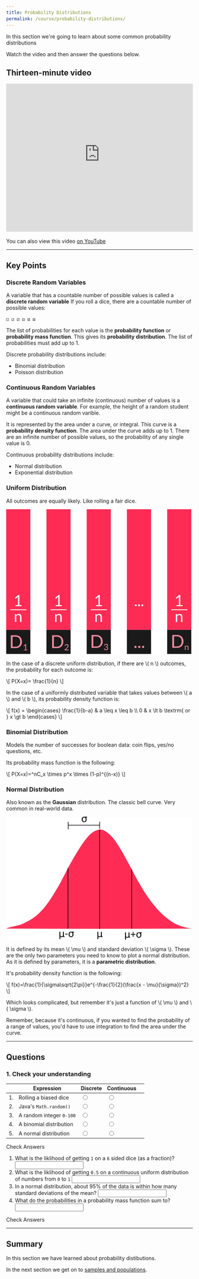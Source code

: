 ```yaml
---
title: Probability Distributions
permalink: /course/probability-distributions/
---
```


In this section we're going to learn about some common probability distributions

Watch the video and then answer the questions below.

## Thirteen-minute video

<iframe width="100%" height="400px" src="https://www.youtube-nocookie.com/embed/j65hvDbHtq8" frameborder="0" allow="accelerometer; autoplay; clipboard-write; encrypted-media; gyroscope; picture-in-picture" allowfullscreen></iframe>

You can also view this video [on YouTube](https://youtu.be/j65hvDbHtq8)

---

<script src="https://polyfill.io/v3/polyfill.min.js?features=es6"></script>
<script id="MathJax-script" src="https://cdn.jsdelivr.net/npm/mathjax@3/es5/tex-mml-chtml.js"></script>

## Key Points

### Discrete Random Variables

A variable that has a countable number of possible values is called a **discrete random variable** If you roll a dice, there are a countable number of possible values:
    
    ⚀ ⚁ ⚂ ⚃ ⚄ ⚅

The list of probabilities for each value is the **probability function** or **probability mass function**. This gives its **probability distribution**. The list of probabilities must add up to 1.

Discrete probability distributions include:

* Binomial distribution
* Poisson distribution

### Continuous Random Variables

A variable that could take an infinite (continuous) number of values is a **continuous random variable**. For example, the height of a random student might be a continuous random varible.

It is represented by the area under a curve, or integral. This curve is a **probability density function**. The area under the curve adds up to 1. There are an infinite number of possible values, so the probability of any single value is 0.

Continuous probability distributions include:

* Normal distribution
* Exponential distribution

### Uniform Distribution

All outcomes are equally likely. Like rolling a fair dice.


![Normal distribution defined by mean and standard deviation](/assets/img/uniform.png)

In the case of a discrete uniform distribution, if there are \\( n \\) outcomes, the probability for each outcome is:

<p class="math">\[ P(X=x)= \frac{1}{n} \]</p>

In the case of a uniformly distributed variable that takes values between \\( a \\) and \\( b \\), its probability density function is:

<p class="math">\[ f(x) = \begin{cases} 
      \frac{1}{b-a} & a \leq x \leq b \\
      0 & x \lt b \textrm{ or } x \gt b 
   \end{cases} \]</p>

### Binomial Distribution

Models the number of successes for boolean data: coin flips, yes/no questions, etc.

Its probability mass function is the following:

<p class="math">\[ P(X=x)=^nC_x \times p^x \times (1-p)^{(n-x)} \]</p>


### Normal Distribution

Also known as the **Gaussian** distribution. The classic bell curve. Very common in real-world data.

![Normal distribution defined by mean and standard deviation](/assets/img/normal-dist.png)

It is defined by its mean \\( \\mu \\) and standard deviation \\( \\sigma \\). These are the only two parameters you need to know to plot a normal distribution. As it is defined by parameters, it is a **parametric distribution**.

It's probability density function is the following:

<p class="math">\[ f(x)=\frac{1}{\sigma\sqrt{2\pi}}e^{-\frac{1}{2}(\frac{x - \mu}{\sigma})^2} \]</p>

Which looks complicated, but remember it's just a function of \\( \\mu \\) and \\( \\sigma \\).

Remember, because it's continuous, if you wanted to find the probability of a range of values, you'd have to use integration to find the area under the curve.

---

## Questions

### 1. Check your understanding

|    | Expression | Discrete | Continuous | |
| -- | ---------- | ---- | ----- |--|
| 1. | Rolling a biased dice  | <input type="radio" name="q11" id="q11t" data-answer value="t"/> | <input type="radio" name="q11" id="q11f" value="f"/> | <span id="q11c" style="display:inline-block"></span> |
| 2. | Java's `Math.random()` | <input type="radio" name="q12" id="q12t" value="t"/> | <input type="radio" name="q12" id="q12f" data-answer  value="f"/> | <span id="q12c" style="display:inline-block"></span> |
| 3. | A random integer `0-100` | <input type="radio" name="q13" id="q13t" data-answer value="t"/> | <input type="radio" name="q13" id="q13f"  value="f"/> | <span id="q13c" style="display:inline-block"></span> |
| 4. | A binomial distribution | <input type="radio" name="q14" id="q14t" data-answer  value="t"/> | <input type="radio" name="q14" id="q14f" value="f"/> | <span id="q14c" style="display:inline-block"></span> |
| 5. | A normal distribution | <input type="radio" name="q15" id="q15t" value="t"/> | <input type="radio" name="q15" id="q15f" data-answer value="f"/> | <span id="q15c" style="display:inline-block"></span> |

<script src="/assets/check.js"></script>
<a class="btn btn-primary" type="submit" onClick="checkAnswers('q1')">Check Answers</a>

1. <label for ="q21">What is the liklihood of getting `1` on a `6` sided dice (as a fraction)?</label> <input type="text" id="q21" data-answer="1/6"/> <span id="q21c" style="display:inline-block"></span>
2. <label for ="q22">What is the liklihood of getting `0.5` on a continuous uniform distribution of numbers from `0` to `1`</label> <input type="text" id="q22" data-answer="0"/> <span id="q22c" style="display:inline-block"></span>
3. <label for ="q23">In a normal distribution, about 95% of the data is within how many standard deviations of the mean?</label> <input type="text" id="q23" data-answer="2"/> <span id="q23c" style="display:inline-block"></span>
3. <label for ="q24">What do the probabilities in a probability mass function sum to?</label> <input type="text" id="q24" data-answer="1"/> <span id="q24c" style="display:inline-block"></span>

<a class="btn btn-primary" type="submit" onClick="checkAnswers('q2')">Check Answers</a>


---

## Summary

In this section we have learned about probability distibutions.

In the next section we get on to [samples and populations](../samples-and-populations).